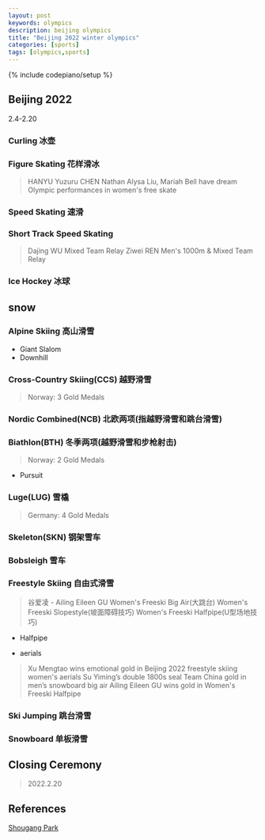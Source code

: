 ```yaml
---
layout: post
keywords: olympics 
description: beijing olympics
title: "Beijing 2022 winter olympics"
categories: [sports]
tags: [olympics,sports]
---
```

{% include codepiano/setup %}

## Beijing 2022

2.4-2.20

### Curling 冰壶

### Figure Skating 花样滑冰

> HANYU Yuzuru
> CHEN Nathan
> Alysa Liu, Mariah Bell have dream Olympic performances in women's free skate

### Speed Skating 速滑

### Short Track Speed Skating

> Dajing WU    Mixed Team Relay
> Ziwei REN     Men's 1000m &  Mixed Team Relay

### Ice Hockey 冰球

## snow

### Alpine Skiing 高山滑雪

* Giant Slalom
* Downhill

### Cross-Country Skiing(CCS) 越野滑雪

> Norway: 3 Gold Medals

### Nordic Combined(NCB) 北欧两项(指越野滑雪和跳台滑雪)

### Biathlon(BTH) 冬季两项(越野滑雪和步枪射击)

> Norway: 2 Gold Medals

* Pursuit

### Luge(LUG) 雪橇

> Germany: 4 Gold Medals

### Skeleton(SKN) 钢架雪车

### Bobsleigh 雪车

### Freestyle Skiing 自由式滑雪

> 谷爱凌 - Ailing Eileen GU
> Women's Freeski Big Air(大跳台)
> Women's Freeski Slopestyle(坡面障碍技巧)
> Women's Freeski Halfpipe(U型场地技巧)

* Halfpipe

* aerials

> Xu Mengtao wins emotional gold in Beijing 2022 freestyle skiing women's aerials
> Su Yiming’s double 1800s seal Team China gold in men’s snowboard big air
> Ailing Eileen GU wins gold in Women's Freeski Halfpipe

### Ski Jumping 跳台滑雪

### Snowboard 单板滑雪

## Closing Ceremony

> 2022.2.20

## References

[Shougang Park](https://olympics.com/ioc/news/beijing-s-shougang-park-how-the-olympic-games-helped-turn-a-steel-mill-into-a-trendy-urban-area)
